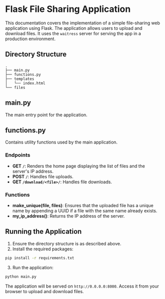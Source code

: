 # Flask File Sharing Application

This documentation covers the implementation of a simple file-sharing web application using Flask. The application allows users to upload and download files. It uses the `waitress` server for serving the app in a production environment.

## Directory Structure

```
.
├── main.py
├── functions.py
├── templates
│   └── index.html
└── files
```

## main.py

The main entry point for the application.

## functions.py

Contains utility functions used by the main application.

### Endpoints

- **GET `/`**: Renders the home page displaying the list of files and the server's IP address.
- **POST `/`**: Handles file uploads.
- **GET `/download/<file>/`**: Handles file downloads.


### Functions

- **make_unique(file, files)**: Ensures that the uploaded file has a unique name by appending a UUID if a file with the same name already exists.
- **my_ip_address()**: Returns the IP address of the server.

## Running the Application

1. Ensure the directory structure is as described above.
2. Install the required packages:

```bash
pip install -r requirements.txt
```

3. Run the application:

```bash
python main.py
```

The application will be served on `http://0.0.0.0:8000`. Access it from your browser to upload and download files.
